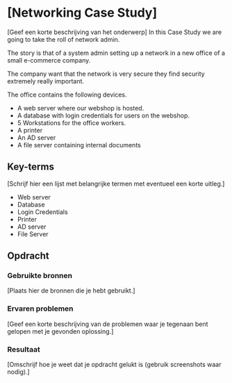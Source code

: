 # [Networking Case Study]
[Geef een korte beschrijving van het onderwerp]
In this Case Study we are going to take the roll of network admin.

The story is that of a system admin setting up a network in a new office of a small e-commerce company.

The company want that the network is very secure they find security extremely really important.

The office contains the following devices.

- A web server where our webshop is hosted.
- A database with login credentials for users on the webshop.
- 5 Workstations for the office workers.
- A printer
- An AD server
- A file server containing internal documents

## Key-terms
[Schrijf hier een lijst met belangrijke termen met eventueel een korte uitleg.]

- Web server
- Database
- Login Credentials
- Printer
- AD server
- File Server

## Opdracht

### Gebruikte bronnen
[Plaats hier de bronnen die je hebt gebruikt.]

### Ervaren problemen
[Geef een korte beschrijving van de problemen waar je tegenaan bent gelopen met je gevonden oplossing.]

### Resultaat
[Omschrijf hoe je weet dat je opdracht gelukt is (gebruik screenshots waar nodig).]
